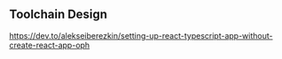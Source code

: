## Toolchain Design 

https://dev.to/alekseiberezkin/setting-up-react-typescript-app-without-create-react-app-oph

